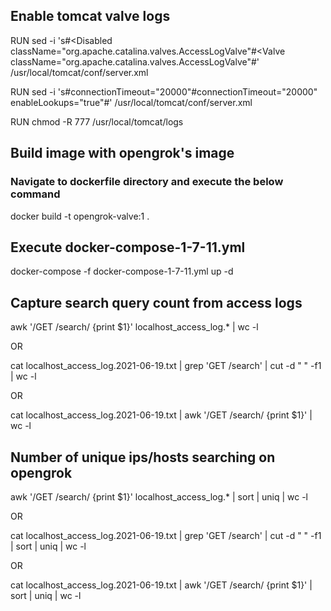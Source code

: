 ## Enable tomcat valve logs

RUN sed -i 's#<Disabled className="org.apache.catalina.valves.AccessLogValve"#<Valve className="org.apache.catalina.valves.AccessLogValve"#' /usr/local/tomcat/conf/server.xml

RUN sed -i 's#connectionTimeout="20000"#connectionTimeout="20000" enableLookups="true"#' /usr/local/tomcat/conf/server.xml

RUN chmod -R 777 /usr/local/tomcat/logs


## Build image with opengrok's image
### Navigate to dockerfile directory and execute the below command

docker build -t opengrok-valve:1 .


## Execute docker-compose-1-7-11.yml

docker-compose -f docker-compose-1-7-11.yml up -d


## Capture search query count from access logs
awk '/GET \/search/ {print $1}' localhost_access_log.* | wc -l

OR 

cat localhost_access_log.2021-06-19.txt | grep 'GET \/search' | cut -d " " -f1 | wc -l

OR

cat localhost_access_log.2021-06-19.txt | awk '/GET \/search/ {print $1}' | wc -l

## Number of unique ips/hosts searching on opengrok
awk '/GET \/search/ {print $1}' localhost_access_log.* | sort | uniq | wc -l

OR

cat localhost_access_log.2021-06-19.txt | grep 'GET \/search' | cut -d " " -f1 | sort | uniq | wc -l

OR

cat localhost_access_log.2021-06-19.txt | awk '/GET \/search/ {print $1}' | sort | uniq | wc -l
